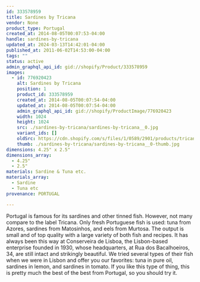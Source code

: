 ```yaml
---
id: 333578959
title: Sardines by Tricana
vendor: None
product_type: Portugal
created_at: 2014-08-05T00:07:53-04:00
handle: sardines-by-tricana
updated_at: 2024-03-13T14:42:01-04:00
published_at: 2011-06-02T14:53:00-04:00
tags: ""
status: active
admin_graphql_api_id: gid://shopify/Product/333578959
images:
  - id: 776920423
    alt: Sardines by Tricana
    position: 1
    product_id: 333578959
    created_at: 2014-08-05T00:07:54-04:00
    updated_at: 2014-08-05T00:07:54-04:00
    admin_graphql_api_id: gid://shopify/ProductImage/776920423
    width: 1024
    height: 1024
    src: ./sardines-by-tricana/sardines-by-tricana__0.jpg
    variant_ids: []
    oldSrc: https://cdn.shopify.com/s/files/1/0589/2901/products/tricana2.jpeg?v=1407211674
    thumb: ./sardines-by-tricana/sardines-by-tricana__0-thumb.jpg
dimensions: 4.25" x 2.5"
dimensions_array:
  - 4.25"
  - 2.5"
materials: Sardine & Tuna etc.
materials_array:
  - Sardine
  - Tuna etc
provenance: PORTUGAL

---
```


Portugal is famous for its sardines and other tinned fish. However, not many compare to the label Tricana. Only fresh Portuguese fish is used: tuna from Azores, sardines from Matosinhos, and eels from Murtosa. The output is small and of top quality with a large variety of both fish and recipes. It has always been this way at Conserveira de Lisboa, the Lisbon-based enterprise founded in 1930, whose headquarters, at Rua dos Bacalhoeiros, 34, are still intact and strikingly beautiful. We tried several types of their fish when we were in Lisbon and offer you our favorites: tuna in pure oil, sardines in lemon, and sardines in tomato. If you like this type of thing, this is pretty much the best of the best from Portugal, so you should try it.